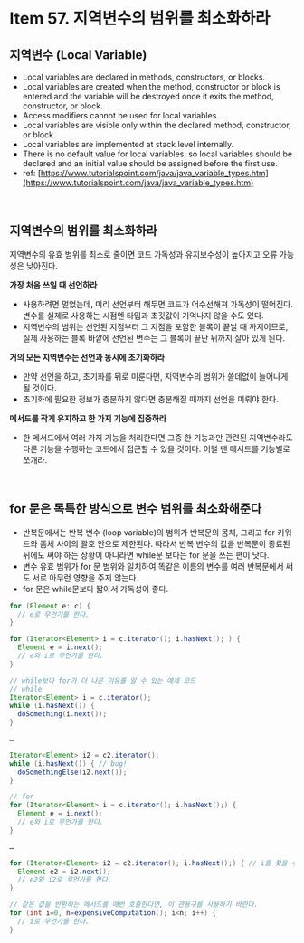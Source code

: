 # Item 57. 지역변수의 범위를 최소화하라

## 지역변수 (Local Variable)
- Local variables are declared in methods, constructors, or blocks.
- Local variables are created when the method, constructor or block is entered and the variable will be destroyed once it exits the method, constructor, or block.
- Access modifiers cannot be used for local variables.
- Local variables are visible only within the declared method, constructor, or block.
- Local variables are implemented at stack level internally.
- There is no default value for local variables, so local variables should be declared and an initial value should be assigned before the first use.
- ref: [https://www.tutorialspoint.com/java/java_variable_types.htm](https://www.tutorialspoint.com/java/java_variable_types.htm)

<br>

## 지역변수의 범위를 최소화하라
지역변수의 유효 범위를 최소로 줄이면 코드 가독성과 유지보수성이 높아지고 오류 가능성은 낮아진다.

**가장 처음 쓰일 때 선언하라**
- 사용하려면 멀었는데, 미리 선언부터 해두면 코드가 어수선해져 가독성이 떨어진다. 변수를 실제로 사용하는 시점엔 타입과 초깃값이 기억나지 않을 수도 있다.
- 지역변수의 범위는 선언된 지점부터 그 지점을 포함한 블록이 끝날 때 까지이므로, 실제 사용하는 블록 바깥에 선언된 변수는 그 블록이 끝난 뒤까지 살아 있게 된다.

**거의 모든 지역변수는 선언과 동시에 초기화하라**
- 만약 선언을 하고, 초기화를 뒤로 미룬다면, 지역변수의 범위가 쓸데없이 늘어나게 될 것이다.
- 초기화에 필요한 정보가 충분하지 않다면 충분해질 때까지 선언을 미뤄야 한다.

**메서드를 작게 유지하고 한 가지 기능에 집중하라**
- 한 메서드에서 여러 가지 기능을 처리한다면 그중 한 기능과만 관련된 지역변수라도 다른 기능을 수행하는 코드에서 접근할 수 있을 것이다. 이럴 땐 메서드를 기능별로 쪼개라.

<br>

## for 문은 독특한 방식으로 변수 범위를 최소화해준다
- 반복문에서는 반복 변수 (loop variable)의 범위가 반복문의 몸체, 그리고 for 키워드와 몸체 사이의 괄호 안으로 제한된다. 따라서 반복 변수의 값을 반복문이 종료된 뒤에도 써야 하는 상황이 아니라면 while문 보다는 for 문을 쓰는 편이 낫다.
- 변수 유효 범위가 for 문 범위와 일치하여 똑같은 이름의 변수를 여러 반복문에서 써도 서로 아무런 영향을 주지 않는다.
- for 문은 while문보다 짧아서 가독성이 좋다.

```java
for (Element e: c) {
  // e로 무언가를 한다.
}
```

```java
for (Iterator<Element> i = c.iterator(); i.hasNext(); ) {
  Element e = i.next();
  // e와 i로 무언가를 한다.
}
```

```java
// while보다 for가 더 나은 이유를 알 수 있는 예제 코드
// while
Iterator<Element> i = c.iterator();
while (i.hasNext()) {
  doSomething(i.next());
}

…

Iterator<Element> i2 = c2.iterator();
while (i.hasNext()) { // bug!
  doSomethingElse(i2.next());
}

// for
for (Iterator<Element> i = c.iterator(); i.hasNext();) {
  Element e = i.next();
  // e와 i로 무언가를 한다.
}

…

for (Iterator<Element> i2 = c2.iterator(); i.hasNext();) { // i를 찾을 수 없다는 컴파일 오류를 낸다.
  Element e2 = i2.next();
  // e2와 i2로 무언가를 한다.
}
```

```java
// 같은 값을 반환하는 메서드를 매번 호출한다면, 이 관용구를 사용하기 바란다.
for (int i=0, n=expensiveComputation(); i<n; i++) {
  // i로 무언가를 한다.
}
```
